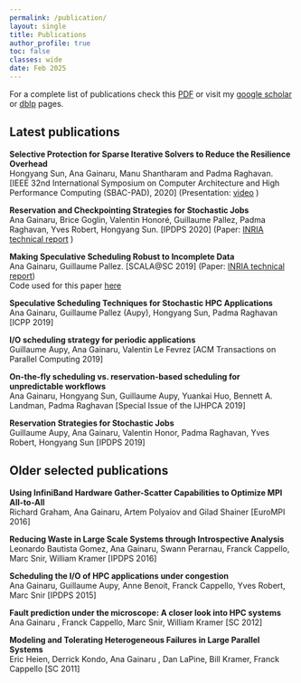 ```yaml
---
permalink: /publication/
layout: single
title: Publications
author_profile: true
toc: false
classes: wide
date: Feb 2025
---
```


For a complete list of publications check this <a href="./assets/misc/publications.pdf" class="article">PDF</a> or visit my [google scholar](https://scholar.google.com/citations?user=YR3x8gkAAAAJ&hl=en) or [dblp](https://dblp.org/pers/hd/g/Gainaru:Ana) pages.

<h2 id="latest">Latest publications </h2>

**Selective Protection for Sparse Iterative Solvers to Reduce the Resilience Overhead** <br/>
Hongyang Sun, Ana Gainaru, Manu Shantharam and Padma Raghavan.
[IEEE 32nd International Symposium on Computer Architecture and High Performance Computing (SBAC-PAD), 2020]
(Presentation: [video](https://www.youtube.com/embed/Mt_yx5SWqq0) )

**Reservation and Checkpointing Strategies for Stochastic Jobs** <br/>
Ana Gainaru, Brice Goglin, Valentin Honoré, Guillaume Pallez, Padma
Raghavan, Yves Robert, Hongyang Sun.
[IPDPS 2020] (Paper: [INRIA technical report](https://hal.inria.fr/hal-02328013/document) )

**Making Speculative Scheduling Robust to Incomplete Data**<br/>
Ana Gainaru, Guillaume Pallez. 
[SCALA@SC 2019] (Paper: [INRIA technical report](https://hal.inria.fr/hal-02158598/document))<br/>
Code used for this paper [here](https://github.com/anagainaru/ReproducibilityInitiative/tree/master/2019_scala)

**Speculative Scheduling Techniques for Stochastic HPC Applications**<br/>
Ana Gainaru, Guillaume Pallez (Aupy), Hongyang Sun, Padma Raghavan 
[ICPP 2019] 

**I/O scheduling strategy for periodic applications** <br/>
Guillaume Aupy, Ana Gainaru, Valentin Le Fevrez [ACM Transactions on Parallel Computing 2019] 

**On-the-fly scheduling vs. reservation-based scheduling for unpredictable workflows**<br/>
Ana Gainaru, Hongyang Sun, Guillaume Aupy, Yuankai Huo, Bennett A. Landman, Padma Raghavan
[Special Issue of the IJHPCA 2019] 

**Reservation Strategies for Stochastic Jobs**<br/>
Guillaume Aupy, Ana Gainaru, Valentin Honor, Padma Raghavan, Yves Robert, Hongyang Sun 
[IPDPS 2019] 

<h2 id="selected">Older selected publications </h2>

**Using InfiniBand Hardware Gather-Scatter Capabilities to Optimize MPI All-to-All**<br/>
Richard Graham, Ana Gainaru, Artem Polyaiov and Gilad Shainer [EuroMPI 2016] 

**Reducing Waste in Large Scale Systems through Introspective Analysis**<br/>
Leonardo Bautista Gomez, Ana Gainaru, Swann Perarnau, Franck Cappello, Marc Snir, William Kramer
[IPDPS 2016]

**Scheduling the I/O of HPC applications under congestion**<br/>
Ana Gainaru, Guillaume Aupy, Anne Benoit, Franck Cappello, Yves Robert, Marc Snir
[IPDPS 2015]

**Fault prediction under the microscope: A closer look into HPC systems**<br/>
Ana Gainaru , Franck Cappello, Marc Snir, William Kramer [SC 2012] 

**Modeling and Tolerating Heterogeneous Failures in Large Parallel Systems**<br/>
Eric Heien, Derrick Kondo, Ana Gainaru , Dan LaPine, Bill Kramer, Franck Cappello [SC 2011] 
